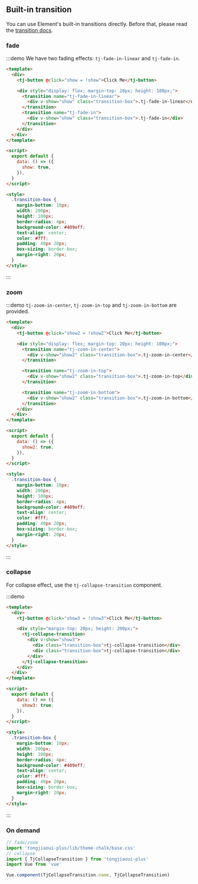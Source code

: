 ## Built-in transition

You can use Element's built-in transitions directly. Before that, please read the [transition docs](https://vuejs.org/v2/api/#transition).

### fade

:::demo We have two fading effects: `tj-fade-in-linear` and `tj-fade-in`.

```html
<template>
  <div>
    <tj-button @click="show = !show">Click Me</tj-button>

    <div style="display: flex; margin-top: 20px; height: 100px;">
      <transition name="tj-fade-in-linear">
        <div v-show="show" class="transition-box">.tj-fade-in-linear</div>
      </transition>
      <transition name="tj-fade-in">
        <div v-show="show" class="transition-box">.tj-fade-in</div>
      </transition>
    </div>
  </div>
</template>

<script>
  export default {
    data: () => ({
      show: true,
    }),
  }
</script>

<style>
  .transition-box {
    margin-bottom: 10px;
    width: 200px;
    height: 100px;
    border-radius: 4px;
    background-color: #409eff;
    text-align: center;
    color: #fff;
    padding: 40px 20px;
    box-sizing: border-box;
    margin-right: 20px;
  }
</style>
```

:::

### zoom

:::demo `tj-zoom-in-center`, `tj-zoom-in-top` and `tj-zoom-in-bottom` are provided.

```html
<template>
  <div>
    <tj-button @click="show2 = !show2">Click Me</tj-button>

    <div style="display: flex; margin-top: 20px; height: 100px;">
      <transition name="tj-zoom-in-center">
        <div v-show="show2" class="transition-box">.tj-zoom-in-center</div>
      </transition>

      <transition name="tj-zoom-in-top">
        <div v-show="show2" class="transition-box">.tj-zoom-in-top</div>
      </transition>

      <transition name="tj-zoom-in-bottom">
        <div v-show="show2" class="transition-box">.tj-zoom-in-bottom</div>
      </transition>
    </div>
  </div>
</template>

<script>
  export default {
    data: () => ({
      show2: true,
    }),
  }
</script>

<style>
  .transition-box {
    margin-bottom: 10px;
    width: 200px;
    height: 100px;
    border-radius: 4px;
    background-color: #409eff;
    text-align: center;
    color: #fff;
    padding: 40px 20px;
    box-sizing: border-box;
    margin-right: 20px;
  }
</style>
```

:::

### collapse

For collapse effect, use the `tj-collapse-transition` component.

:::demo

```html
<template>
  <div>
    <tj-button @click="show3 = !show3">Click Me</tj-button>

    <div style="margin-top: 20px; height: 200px;">
      <tj-collapse-transition>
        <div v-show="show3">
          <div class="transition-box">tj-collapse-transition</div>
          <div class="transition-box">tj-collapse-transition</div>
        </div>
      </tj-collapse-transition>
    </div>
  </div>
</template>

<script>
  export default {
    data: () => ({
      show3: true,
    }),
  }
</script>

<style>
  .transition-box {
    margin-bottom: 10px;
    width: 200px;
    height: 100px;
    border-radius: 4px;
    background-color: #409eff;
    text-align: center;
    color: #fff;
    padding: 40px 20px;
    box-sizing: border-box;
    margin-right: 20px;
  }
</style>
```

:::

### On demand

```js
// fade/zoom
import 'tongjiaoui-plus/lib/theme-chalk/base.css'
// collapse
import { TjCollapseTransition } from 'tongjiaoui-plus'
import Vue from 'vue'

Vue.component(TjCollapseTransition.name, TjCollapseTransition)
```
